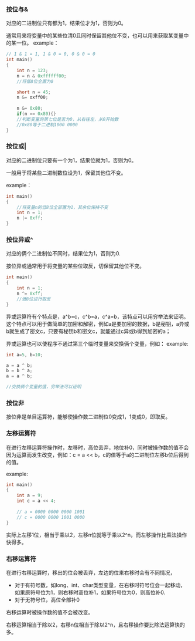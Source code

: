 ### 按位与&
对应的二进制位只有都为1，结果位才为1，否则为0。

通常用来将变量中的某些位清0且同时保留其他位不变，也可以用来获取某变量中的某一位。
example：

```c
// 1 & 1 = 1, 1 & 0 = 0, 0 & 0 = 0
int main()
{
    int n = 123;
    n = n & 0xffffff00;
    //将低8位全置为0

    short n = 45;
    n &= oxff00;
    
    n &= 0x80;
    if(n == 0x80){}
    //判断变量的第七位是否为0，从右往左，从0开始数
    //0x80等于二进制1000 0000
}

```



### 按位或|

对应的二进制位只要有一个为1，结果位就为1，否则为0。

一般用于将某些二进制数位设为1，保留其他位不变。

example：
```c
int main()
{
    //将变量n的低8位全部置为1，其余位保持不变
    int n = 1;
    n |= 0xff;
}
```



### 按位异或^

对应的俩个二进制位不同时，结果位为1，否则为0.


按位异或通常用于将变量的某些位取反，切保留其他位不变。
```c
int main()
{
    int n = 1;
    n ^= 0xff;
    //低8位进行取反
}
```

异或运算符有个特点是，a^b=c，c^b=a，c^a=b，该特点可以用穷举法来证明。
这个特点可以用于做简单的加密和解密，例如a是要加密的数据，b是秘钥，a异或b就生成了密文c，只要有秘钥b和密文c，就能通过c异或b得到加密的a；

异或运算也可以使程序不通过第三个临时变量来交换俩个变量，例如：
example:
```c
int a=5, b=10;

a = a ^ b;
b = b ^ a;
a = a ^ b;

//交换俩个变量的值，穷举法可以证明
```



### 按位非

按位非是单目运算符，能够使操作数二进制位0变成1，1变成0，即取反。




### 左移运算符
在进行左移运算符操作时，左移时，高位丢弃，地位补0，同时被操作数的值不会因为运算而发生改变，例如：c = a << b，c的值等于a的二进制位左移b位后得到的值。

example:
```c
int main()
{
    int a = 9;
    int c = a << 4;
    
    // a = 0000 0000 0000 1001
    // c = 0000 0000 1001 0000
}
```

实际上左移1位，相当于乘以2，左移n位就等于乘以2^n，而左移操作比乘法操作快得多。



### 右移运算符

在进行右移运算时，移出的位会被丢弃，左边的位来右移时会有不同情况，
- 对于有符号数，如long、int、char类型变量，在右移时符号位会一起移动，如果原符号位为1，则右移时高位补1，如果符号位为0，则高位补0.
- 对于无符号位，高位全部补0

右移运算时被操作数的值不会被改变。

右移运算相当于除以2，右移n位相当于除以2^n，且右移操作要比除法运算快的多。
